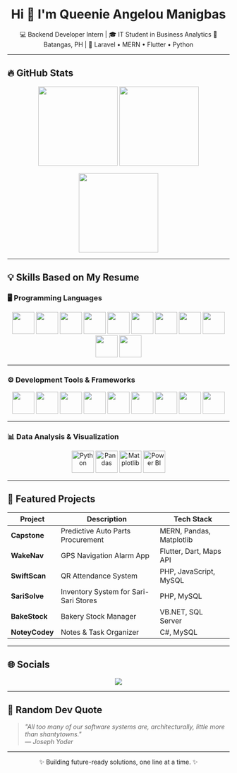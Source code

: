 <h1 align="center">Hi 👋 I'm Queenie Angelou Manigbas</h1>

<p align="center">
💻 Backend Developer Intern | 🎓 IT Student in Business Analytics  
📍 Batangas, PH | 🚀 Laravel • MERN • Flutter • Python  
</p>

---

## 🔥 GitHub Stats

<p align="center">
  <img src="https://github-readme-stats.vercel.app/api?username=queenieangelou&show_icons=true&theme=tokyonight" height="180" />
  <img src="https://github-readme-streak-stats.herokuapp.com/?user=queenieangelou&theme=tokyonight" height="180" />
</p>

<p align="center">
  <img src="https://github-readme-stats.vercel.app/api/top-langs/?username=queenieangelou&layout=compact&theme=tokyonight" height="180"/>
</p>

---

## 💡 Skills Based on My Resume

### 🖥️ Programming Languages

<p align="center">
  <img src="https://cdn.jsdelivr.net/gh/devicons/devicon/icons/javascript/javascript-original.svg" height="50" />
  <img src="https://cdn.jsdelivr.net/gh/devicons/devicon/icons/typescript/typescript-original.svg" height="50" />
  <img src="https://cdn.jsdelivr.net/gh/devicons/devicon/icons/python/python-original.svg" height="50" />
  <img src="https://cdn.jsdelivr.net/gh/devicons/devicon/icons/dart/dart-original.svg" height="50" />
  <img src="https://cdn.jsdelivr.net/gh/devicons/devicon/icons/php/php-original.svg" height="50" />
  <img src="https://cdn.jsdelivr.net/gh/devicons/devicon/icons/html5/html5-original.svg" height="50" />
  <img src="https://cdn.jsdelivr.net/gh/devicons/devicon/icons/css3/css3-original.svg" height="50" />
  <img src="https://cdn.jsdelivr.net/gh/devicons/devicon/icons/mysql/mysql-original.svg" height="50" />
  <img src="https://cdn.jsdelivr.net/gh/devicons/devicon/icons/csharp/csharp-original.svg" height="50" />
  <img src="https://cdn.jsdelivr.net/gh/devicons/devicon/icons/c/c-original.svg" height="50" />
  <img src="https://cdn.jsdelivr.net/gh/devicons/devicon/icons/cplusplus/cplusplus-original.svg" height="50" />
</p>

---

### ⚙️ Development Tools & Frameworks

<p align="center">
  <img src="https://cdn.jsdelivr.net/gh/devicons/devicon/icons/mongodb/mongodb-original.svg" height="50" />
  <img src="https://cdn.jsdelivr.net/gh/devicons/devicon/icons/express/express-original.svg" height="50" />
  <img src="https://cdn.jsdelivr.net/gh/devicons/devicon/icons/react/react-original.svg" height="50" />
  <img src="https://cdn.jsdelivr.net/gh/devicons/devicon/icons/nodejs/nodejs-original.svg" height="50" />
  <img src="https://cdn.jsdelivr.net/gh/devicons/devicon/icons/laravel/laravel-plain.svg" height="50" />
  <img src="https://cdn.jsdelivr.net/gh/devicons/devicon/icons/codeigniter/codeigniter-plain.svg" height="50" />
  <img src="https://cdn.jsdelivr.net/gh/devicons/devicon/icons/flutter/flutter-original.svg" height="50" />
  <img src="https://cdn.jsdelivr.net/gh/devicons/devicon/icons/visualstudio/visualstudio-plain.svg" height="50" />
  <img src="https://cdn.jsdelivr.net/gh/devicons/devicon/icons/vscode/vscode-original.svg" height="50" />
</p>

---

### 📊 Data Analysis & Visualization

<p align="center">
  <img src="https://cdn.jsdelivr.net/gh/devicons/devicon/icons/python/python-original.svg" height="50" title="Python" />
  <img src="https://raw.githubusercontent.com/simple-icons/simple-icons/develop/icons/pandas.svg" height="50" title="Pandas" />
  <img src="https://upload.wikimedia.org/wikipedia/commons/8/84/Matplotlib_icon.svg" height="50" title="Matplotlib" />
  <img src="https://upload.wikimedia.org/wikipedia/commons/c/cb/Power_bi_logo_black.svg" height="50" title="Power BI" />
</p>

---

## 📁 Featured Projects

| Project | Description | Tech Stack |
|--------|-------------|------------|
| **Capstone** | Predictive Auto Parts Procurement | MERN, Pandas, Matplotlib |
| **WakeNav** | GPS Navigation Alarm App | Flutter, Dart, Maps API |
| **SwiftScan** | QR Attendance System | PHP, JavaScript, MySQL |
| **SariSolve** | Inventory System for Sari-Sari Stores | PHP, MySQL |
| **BakeStock** | Bakery Stock Manager | VB.NET, SQL Server |
| **NoteyCodey** | Notes & Task Organizer | C#, MySQL |

---

## 🌐 Socials

<p align="center">
  <a href="mailto:manigbasqueenieangelou@gmail.com">
    <img src="https://img.shields.io/badge/Gmail-D14836?style=for-the-badge&logo=gmail&logoColor=white" />
  </a>
</p>

---

## 🧠 Random Dev Quote

> *"All too many of our software systems are, architecturally, little more than shantytowns."*  
> — *Joseph Yoder*

---

<p align="center">
✨ Building future-ready solutions, one line at a time. ✨
</p>
